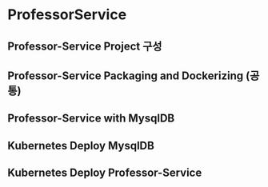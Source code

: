 # ProfessorService

## Professor-Service Project 구성

## Professor-Service Packaging and Dockerizing (공통)

## Professor-Service with MysqlDB

## Kubernetes Deploy MysqlDB

## Kubernetes Deploy Professor-Service